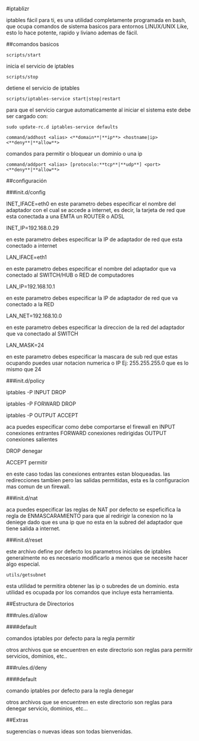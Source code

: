 #iptablizr

iptables fácil para ti, es una utilidad completamente programada en bash, que ocupa comandos de sistema basicos
para entornos LINUX/UNIX Like, esto lo hace potente, rapido y liviano ademas de fácil.

##comandos basicos

`scripts/start`

inicia el servicio de iptables

`scripts/stop`

detiene el servicio de iptables

`scripts/iptables-service start|stop|restart`

para que el servicio cargue automaticamente al iniciar el sistema
este debe ser cargado con:

`sudo update-rc.d iptables-service defaults`

`command/addhost <alias> <**domain**|**ip**> <hostname|ip> <**deny**|**allow**>`

comandos para permitir o bloquear un dominio o una ip

`command/addport <alias> [protocolo:**tcp**|**udp**] <port> <**deny**|**allow**>`

##configuración

###init.d/config

INET_IFACE=eth0
en este parametro debes especificar el nombre del adaptador con el cual se accede a internet, es decir,
la tarjeta de red que esta conectada a una EMTA un ROUTER o ADSL

INET_IP=192.168.0.29

en este parametro debes especificar la IP de adaptador de red que esta conectado a internet 

LAN_IFACE=eth1

en este parametro debes especificar el nombre del adaptador que va conectado al SWITCH/HUB o RED de computadores

LAN_IP=192.168.10.1

en este parametro debes especificar la IP de adaptador de red que va conectado a la RED

LAN_NET=192.168.10.0

en este parametro debes especificar la direccion de la red del adaptador que va conectado al SWITCH

LAN_MASK=24

en este parametro debes especificar la mascara de sub red que estas ocupando puedes usar notacion numerica o IP
Ej: 255.255.255.0 que es lo mismo que 24

###init.d/policy

iptables -P INPUT DROP

iptables -P FORWARD DROP

iptables -P OUTPUT ACCEPT

aca puedes especificar como debe comportarse el firewall en 
INPUT conexiones entrantes
FORWARD conexiones redirigidas
OUTPUT conexiones salientes

DROP denegar

ACCEPT permitir

en este caso todas las conexiones entrantes estan bloqueadas.
las redirecciones tambien pero las salidas permitidas, esta es la configuracion mas comun de un firewall.

###init.d/nat

aca puedes especificar las reglas de NAT
por defecto se espeficifica la regla de ENMASCARAMIENTO para que al redirigir la conexion no la deniege dado que es una 
ip que no esta en la subred del adaptador que tiene salida a internet.

###init.d/reset

este archivo define por defecto los parametros iniciales de iptables generalmente no es necesario modificarlo
a menos que se necesite hacer algo especial.

`utils/getsubnet`

esta utilidad te permitira obtener las ip o subredes de un dominio.
esta utilidad es ocupada por los comandos que incluye esta herramienta.

##Estructura de Directorios

###rules.d/allow

####default
   
   comandos iptables por defecto para la regla permitir

otros archivos que se encuentren en este directorio son reglas para permitir servicios, dominios, etc..

###rules.d/deny

####default

   comando iptables por defecto para la regla denegar

otros archivos que se encuentren en este directorio son reglas para denegar servicio, dominios, etc...

##Extras

sugerencias o nuevas ideas son todas bienvenidas.


